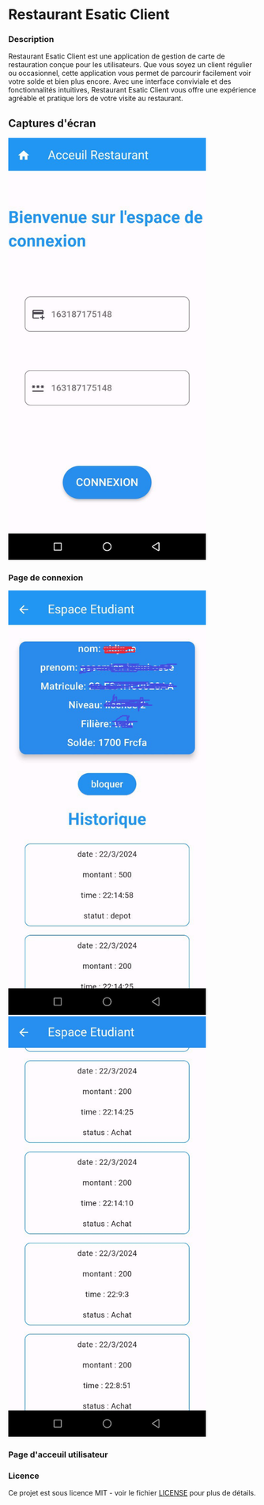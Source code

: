 <h1>Restaurant Esatic Client</h1>

<h3>Description</h3>
Restaurant Esatic Client est une application de gestion de carte de restauration conçue pour les utilisateurs. Que vous soyez un client régulier ou occasionnel, cette application vous permet de parcourir facilement voir votre solde et bien plus encore. Avec une interface conviviale et des fonctionnalités intuitives, Restaurant Esatic Client vous offre une expérience agréable et pratique lors de votre visite au restaurant.


## Captures d'écran

<img src="screenShot/screen1.jpg" alt="Screenshot 1" width="400">
<h3>Page de connexion</h3>

<img src="screenShot/screen2.jpg" alt="Screenshot 2" width="400">
<img src="screenShot/screen3.jpg" alt="Screenshot 2" width="400">
<h3>Page d'acceuil utilisateur</h3>


<h3>Licence</h3>

Ce projet est sous licence MIT - voir le fichier <a href="LICENSE">LICENSE</a> pour plus de détails.
